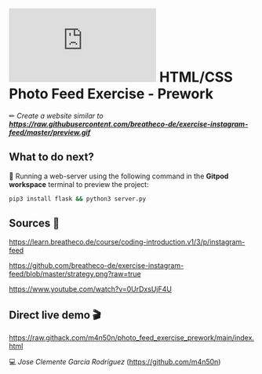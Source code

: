 # ![4Geeks Logo](http://assets.breatheco.de/apis/img/images.php?blob&random&cat=icon&tags=4geeks,16) HTML/CSS Photo Feed Exercise - Prework

✏ *Create a website similar to **<https://raw.githubusercontent.com/breatheco-de/exercise-instagram-feed/master/preview.gif>***

## What to do next?

📄 Running a web-server using the following command in the **Gitpod workspace** terminal to preview the project:

```sh
pip3 install flask && python3 server.py
```

## Sources 📌

<https://learn.breatheco.de/course/coding-introduction.v1/3/p/instagram-feed>

<https://github.com/breatheco-de/exercise-instagram-feed/blob/master/strategy.png?raw=true>

<https://www.youtube.com/watch?v=0UrDxsUjF4U>

## Direct live demo 🎬

<https://raw.githack.com/m4n50n/photo_feed_exercise_prework/main/index.html>

💻 _Jose Clemente García Rodríguez_ (<https://github.com/m4n50n>)
